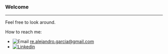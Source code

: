 ### Welcome

---

Feel free to look around.

How to reach me:
- ![Email](https://img.shields.io/badge/Gmail-EA4335?style=for-the-badge&logo=Gmail&logoColor=white)  re.alejandro.garcia@gmail.com
- [![Linkedin](https://img.shields.io/badge/Linkedin-0A66C2?style=for-the-badge&logo=Linkedin&logoColor=white)](https://www.linkedin.com/in/alejandro-garcia-804a05227/)
<!--

- 🔭 I’m currently working on ...
- 🌱 I’m currently learning ...
- 👯 I’m looking to collaborate on ...
- 🤔 I’m looking for help with ...
- 💬 Ask me about ...
- 📫 How to reach me: ...
- 😄 Pronouns: ...
- ⚡ Fun fact: ...
-->
